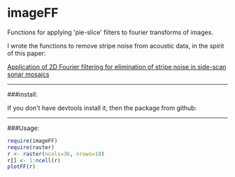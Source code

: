# imageFF

Functions for applying 'pie-slice' filters to fourier transforms of images. 

I wrote the functions to remove stripe noise from acoustic data, in the spirit of this paper:


[Application of 2D Fourier filtering for elimination of stripe noise in side-scan sonar mosaics](http://www.springerlink.com/content/148r550r21342123/)


----
###install:

If you don't have devtools install it, then the package from github:



----
###Usage:
```r
require(imageFF)
require(raster)
r <- raster(ncols=36, nrows=18)
r[] <- 1:ncell(r)
plotFF(r)
```



